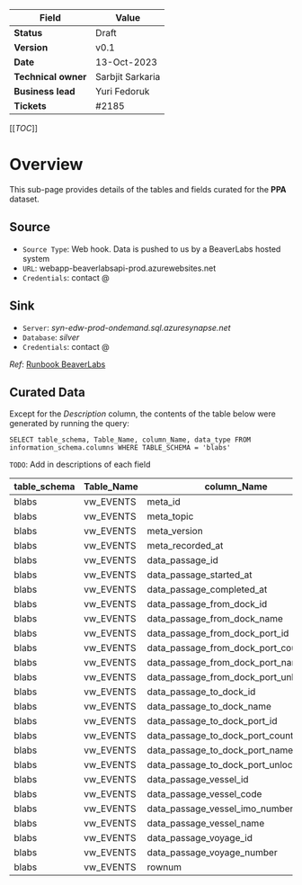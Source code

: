 |Field|Value|
|--|--|
|**Status**|Draft|
|**Version**| v0.1|
|**Date**|13-Oct-2023|
|**Technical owner**|Sarbjit Sarkaria|
|**Business lead**|Yuri Fedoruk|
|**Tickets**| #2185 <br>

[[_TOC_]]

# Overview

This sub-page provides details of the tables and fields curated for the **PPA** dataset.

## Source
* `Source Type`: Web hook. Data is pushed to us by a BeaverLabs hosted system
* `URL`: webapp-beaverlabsapi-prod.azurewebsites.net
* `Credentials`: contact @<Yuri Fedoruk>

## Sink
* `Server`: _syn-edw-prod-ondemand.sql.azuresynapse.net_
* `Database`: _silver_
* `Credentials`: contact @<Yuri Fedoruk>

_Ref_: [Runbook BeaverLabs](/Data-Ops-Wiki/Runbook-Beaver-Labs-API)

## Curated Data

Except for the _Description_ column, the contents of the table below were generated
 by running the query:

    SELECT table_schema, Table_Name, column_Name, data_type FROM information_schema.columns WHERE TABLE_SCHEMA = 'blabs'


`TODO`: Add in descriptions of each field


table_schema|Table_Name|column_Name|data_type| Description
---|---|---|---|---
blabs|vw_EVENTS|meta_id|varchar
blabs|vw_EVENTS|meta_topic|varchar
blabs|vw_EVENTS|meta_version|int
blabs|vw_EVENTS|meta_recorded_at|datetime2
blabs|vw_EVENTS|data_passage_id|varchar
blabs|vw_EVENTS|data_passage_started_at|datetime2
blabs|vw_EVENTS|data_passage_completed_at|datetime2
blabs|vw_EVENTS|data_passage_from_dock_id|varchar
blabs|vw_EVENTS|data_passage_from_dock_name|varchar
blabs|vw_EVENTS|data_passage_from_dock_port_id|varchar
blabs|vw_EVENTS|data_passage_from_dock_port_country_id|varchar
blabs|vw_EVENTS|data_passage_from_dock_port_name|varchar
blabs|vw_EVENTS|data_passage_from_dock_port_unlocode|varchar
blabs|vw_EVENTS|data_passage_to_dock_id|varchar
blabs|vw_EVENTS|data_passage_to_dock_name|varchar
blabs|vw_EVENTS|data_passage_to_dock_port_id|varchar
blabs|vw_EVENTS|data_passage_to_dock_port_country_id|varchar
blabs|vw_EVENTS|data_passage_to_dock_port_name|varchar
blabs|vw_EVENTS|data_passage_to_dock_port_unlocode|varchar
blabs|vw_EVENTS|data_passage_vessel_id|varchar
blabs|vw_EVENTS|data_passage_vessel_code|varchar
blabs|vw_EVENTS|data_passage_vessel_imo_number|int
blabs|vw_EVENTS|data_passage_vessel_name|varchar
blabs|vw_EVENTS|data_passage_voyage_id|varchar
blabs|vw_EVENTS|data_passage_voyage_number|int
blabs|vw_EVENTS|rownum|bigint